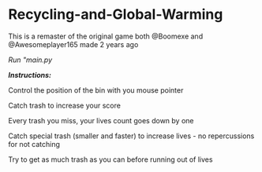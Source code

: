 # Recycling-and-Global-Warming

This is a remaster of the original game both @Boomexe and @Awesomeplayer165 made 2 years ago

*Run "main.py*

***Instructions:***

  Control the position of the bin with you mouse pointer
  
  Catch trash to increase your score
  
  Every trash you miss, your lives count goes down by one
  
  Catch special trash (smaller and faster) to increase lives - no repercussions for not catching
  
  Try to get as much trash as you can before running out of lives
